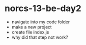 # norcs-13-be-day2

- navigate into my code folder
- make a new project
- create file index.js
- why did that step not work?